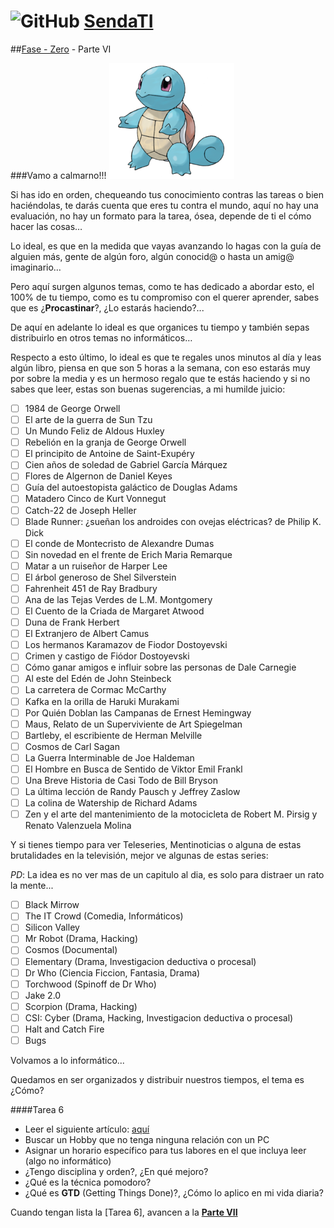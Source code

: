 # ![GitHub](https://github.com/favicon.ico) [SendaTI](https://github.com/silverfox78/SendaTI)

##[Fase - Zero](https://github.com/silverfox78/SendaTI/tree/master/Fase%20-%200) - Parte VI

###Vamo a calmarno!!!
![ Squirtle](/image/Squirtle.png)

Si has ido en orden, chequeando tus conocimiento contras las tareas o bien haciéndolas, te darás cuenta que eres tu contra el mundo, aquí no hay una evaluación, no hay un formato para la tarea, ósea, depende de ti el cómo hacer las cosas…

Lo ideal, es que en la medida que vayas avanzando lo hagas con la guía de alguien más, gente de algún foro, algún conocid@ o hasta un amig@ imaginario…

Pero aquí surgen algunos temas, como te has dedicado a abordar esto, el 100% de tu tiempo, como es tu compromiso con el querer aprender, sabes que es ¿**Procastinar**?, ¿Lo estarás haciendo?...

De aquí en adelante lo ideal es que organices tu tiempo y también sepas distribuirlo en otros temas no informáticos…

Respecto a esto último, lo ideal es que te regales unos minutos al día y leas algún libro, piensa en que son 5 horas a la semana, con eso estarás muy por sobre la media y es un hermoso regalo que te estás haciendo y si no sabes que leer, estas son buenas sugerencias, a mi humilde juicio:

- [ ] 1984 de George Orwell
- [ ] El arte de la guerra de Sun Tzu
- [ ] Un Mundo Feliz de Aldous Huxley
- [ ] Rebelión en la granja de George Orwell
- [ ] El principito de Antoine de Saint-Exupéry
- [ ] Cien años de soledad de Gabriel García Márquez
- [ ] Flores de Algernon de Daniel Keyes
- [ ] Guía del autoestopista galáctico de Douglas Adams
- [ ] Matadero Cinco de Kurt Vonnegut
- [ ] Catch-22 de Joseph Heller
- [ ] Blade Runner: ¿sueñan los androides con ovejas eléctricas? de Philip K. Dick
- [ ] El conde de Montecristo de Alexandre Dumas
- [ ] Sin novedad en el frente de Erich Maria Remarque
- [ ] Matar a un ruiseñor de Harper Lee
- [ ] El árbol generoso de Shel Silverstein
- [ ] Fahrenheit 451 de Ray Bradbury
- [ ] Ana de las Tejas Verdes de L.M. Montgomery
- [ ] El Cuento de la Criada de Margaret Atwood
- [ ] Duna de Frank Herbert
- [ ] El Extranjero de Albert Camus
- [ ] Los hermanos Karamazov de Fiodor Dostoyevski
- [ ] Crimen y castigo de Fiódor Dostoyevski
- [ ] Cómo ganar amigos e influir sobre las personas de Dale Carnegie
- [ ] Al este del Edén de John Steinbeck
- [ ] La carretera de Cormac McCarthy
- [ ] Kafka en la orilla de Haruki Murakami
- [ ] Por Quién Doblan las Campanas de Ernest Hemingway
- [ ] Maus, Relato de un Superviviente de Art Spiegelman
- [ ] Bartleby, el escribiente de Herman Melville
- [ ] Cosmos de Carl Sagan
- [ ] La Guerra Interminable de Joe Haldeman
- [ ] El Hombre en Busca de Sentido de Viktor Emil Frankl
- [ ] Una Breve Historia de Casi Todo de Bill Bryson
- [ ] La última lección de Randy Pausch y Jeffrey Zaslow
- [ ] La colina de Watership de Richard Adams
- [ ] Zen y el arte del mantenimiento de la motocicleta de Robert M. Pirsig y Renato Valenzuela Molina

Y si tienes tiempo para ver Teleseries, Mentinoticias o alguna de estas brutalidades en la televisión, mejor ve algunas de estas series:

*PD*: La idea es no ver mas de un capitulo al dia, es solo para distraer un rato la mente...

- [ ] Black Mirrow
- [ ] The IT Crowd (Comedia, Informáticos)
- [ ] Silicon Valley
- [ ] Mr Robot (Drama, Hacking)
- [ ] Cosmos (Documental)
- [ ] Elementary (Drama, Investigacion deductiva o procesal)
- [ ] Dr Who (Ciencia Ficcion, Fantasia, Drama)
- [ ] Torchwood (Spinoff de Dr Who)
- [ ] Jake 2.0
- [ ] Scorpion (Drama, Hacking)
- [ ] CSI: Cyber (Drama, Hacking, Investigacion deductiva o procesal)
- [ ] Halt and Catch Fire
- [ ] Bugs

Volvamos a lo informático...

Quedamos en ser organizados y distribuir nuestros tiempos, el tema es ¿Cómo?

####Tarea 6
* Leer el siguiente artículo: [aquí]( http://www.hrreview.co.uk/hr-news/strategy-news/infographic-work-8-hours-day/58650)
* Buscar un Hobby que no tenga ninguna relación con un PC
* Asignar un horario específico para tus labores en el que incluya leer (algo no informático)
* ¿Tengo disciplina y orden?, ¿En qué mejoro?
* ¿Qué es la técnica pomodoro?
* ¿Qué es **GTD** (Getting Things Done)?, ¿Cómo lo aplico en mi vida diaria?


Cuando tengan lista la [Tarea 6], avancen a la **[Parte VII](https://github.com/silverfox78/SendaTI/tree/master/Fase%20-%200/Parte7.md)**

